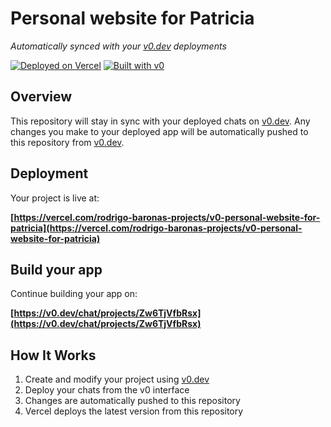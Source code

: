 # Personal website for Patricia

*Automatically synced with your [v0.dev](https://v0.dev) deployments*

[![Deployed on Vercel](https://img.shields.io/badge/Deployed%20on-Vercel-black?style=for-the-badge&logo=vercel)](https://vercel.com/rodrigo-baronas-projects/v0-personal-website-for-patricia)
[![Built with v0](https://img.shields.io/badge/Built%20with-v0.dev-black?style=for-the-badge)](https://v0.dev/chat/projects/Zw6TjVfbRsx)

## Overview

This repository will stay in sync with your deployed chats on [v0.dev](https://v0.dev).
Any changes you make to your deployed app will be automatically pushed to this repository from [v0.dev](https://v0.dev).

## Deployment

Your project is live at:

**[https://vercel.com/rodrigo-baronas-projects/v0-personal-website-for-patricia](https://vercel.com/rodrigo-baronas-projects/v0-personal-website-for-patricia)**

## Build your app

Continue building your app on:

**[https://v0.dev/chat/projects/Zw6TjVfbRsx](https://v0.dev/chat/projects/Zw6TjVfbRsx)**

## How It Works

1. Create and modify your project using [v0.dev](https://v0.dev)
2. Deploy your chats from the v0 interface
3. Changes are automatically pushed to this repository
4. Vercel deploys the latest version from this repository